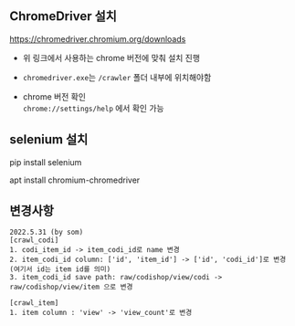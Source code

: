 ## ChromeDriver 설치

https://chromedriver.chromium.org/downloads

- 위 링크에서 사용하는 chrome 버전에 맞춰 설치 진행

- `chromedriver.exe`는 `/crawler` 폴더 내부에 위치해야함

- chrome 버전 확인  
    `chrome://settings/help`
    에서 확인 가능

## selenium 설치
pip install selenium

apt install chromium-chromedriver

## 변경사항
```
2022.5.31 (by som)
[crawl_codi]
1. codi_item_id -> item_codi_id로 name 변경
2. item_codi_id column: ['id', 'item_id'] -> ['id', 'codi_id']로 변경 (여기서 id는 item id를 의미)
3. item_codi_id save path: raw/codishop/view/codi -> raw/codishop/view/item 으로 변경

[crawl_item]
1. item column : 'view' -> 'view_count'로 변경
```